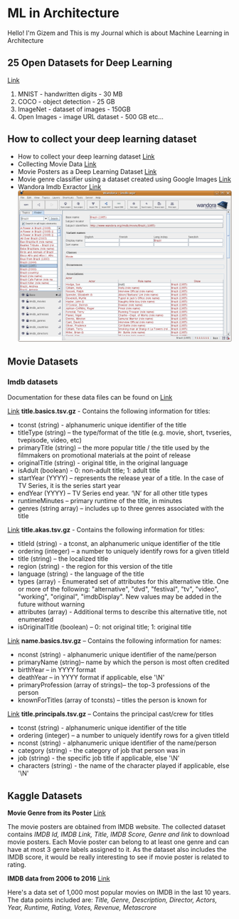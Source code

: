 # ML in Architecture

Hello! I'm Gizem and This is my Journal which is about Machine Learning in Architecture 


## 25 Open Datasets for Deep Learning

[Link](https://www.analyticsvidhya.com/blog/2018/03/comprehensive-collection-deep-learning-datasets/) 

1. MNIST - handwritten digits - 30 MB
2. COCO - object detection - 25 GB
3. ImageNet - dataset of images - 150GB
4. Open Images - image URL dataset - 500 GB
etc...

## How to collect your deep learning dataset

- How to collect your deep learning dataset [Link](https://towardsdatascience.com/how-to-collect-your-deep-learning-dataset-2e0eefc0ba24)
- Collecting Movie Data [Link](https://towardsdatascience.com/collecting-movie-data-445ca1ead8e5)
- Movie Posters as a Deep Learning Dataset [Link](https://towardsdatascience.com/movie-posters-81af5707e69a)
- Movie genre classifier using a dataset created using Google Images [Link](https://towardsdatascience.com/building-a-movie-genre-classifier-using-a-dataset-created-using-google-images-4752f75a1d79)
- Wandora Imdb Exractor [Link](http://www.wandora.org/wandora/wiki/index.php?title=IMDB_extractor) 
![Image](/Images/Imdb_10.png)


## Movie Datasets

### Imdb datasets 
Documentation for these data files can be found on [Link](http://www.imdb.com/interfaces/)

[Link](name.basics.tsv.gz) **title.basics.tsv.gz** - Contains the following information for titles:
- tconst (string) - alphanumeric unique identifier of the title
- titleType (string) – the type/format of the title (e.g. movie, short, tvseries, tvepisode, video, etc)
- primaryTitle (string) – the more popular title / the title used by the filmmakers on promotional materials at the point of release
- originalTitle (string) - original title, in the original language
- isAdult (boolean) - 0: non-adult title; 1: adult title
- startYear (YYYY) – represents the release year of a title. In the case of TV Series, it is the series start year
- endYear (YYYY) – TV Series end year. ‘\N’ for all other title types
- runtimeMinutes – primary runtime of the title, in minutes
- genres (string array) – includes up to three genres associated with the title

[Link](title.akas.tsv.gz) **title.akas.tsv.gz** - Contains the following information for titles:
- titleId (string) - a tconst, an alphanumeric unique identifier of the title
- ordering (integer) – a number to uniquely identify rows for a given titleId
- title (string) – the localized title
- region (string) - the region for this version of the title
- language (string) - the language of the title
- types (array) - Enumerated set of attributes for this alternative title. One or more of the following: "alternative", "dvd", "festival",      "tv", "video", "working", "original", "imdbDisplay". New values may be added in the future without warning
- attributes (array) - Additional terms to describe this alternative title, not enumerated
- isOriginalTitle (boolean) – 0: not original title; 1: original title

[Link](title.basics.tsv.gz) **name.basics.tsv.gz** – Contains the following information for names:
- nconst (string) - alphanumeric unique identifier of the name/person
- primaryName (string)– name by which the person is most often credited
- birthYear – in YYYY format
- deathYear – in YYYY format if applicable, else '\N'
- primaryProfession (array of strings)– the top-3 professions of the person
- knownForTitles (array of tconsts) – titles the person is known for

[Link](title.principals.tsv.gz) **title.principals.tsv.gz** – Contains the principal cast/crew for titles
- tconst (string) - alphanumeric unique identifier of the title
- ordering (integer) – a number to uniquely identify rows for a given titleId
- nconst (string) - alphanumeric unique identifier of the name/person
- category (string) - the category of job that person was in
- job (string) - the specific job title if applicable, else '\N'
- characters (string) - the name of the character played if applicable, else '\N'


## Kaggle Datasets

**Movie Genre from its Poster** [Link](https://www.kaggle.com/neha1703/movie-genre-from-its-poster)

The movie posters are obtained from IMDB website. The collected dataset contains *IMDB Id, IMDB Link, Title, IMDB Score, Genre and link* to download movie posters. Each Movie poster can belong to at least one genre and can have at most 3 genre labels assigned to it. As the dataset also includes the IMDB score, it would be really interesting to see if movie poster is related to rating.

**IMDB data from 2006 to 2016** [Link](https://www.kaggle.com/PromptCloudHQ/imdb-data)

Here's a data set of 1,000 most popular movies on IMDB in the last 10 years. The data points included are:
*Title, Genre, Description, Director, Actors, Year, Runtime, Rating, Votes, Revenue, Metascrore*
